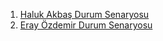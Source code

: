 1. [Haluk Akbaş Durum Senaryosu](https://github.com/halukakbash/TalkApp/blob/main/Haluk%20Akba%C5%9F%20Durum%20Senaryosu.pdf)
2. [Eray Özdemir Durum Senaryosu]()
